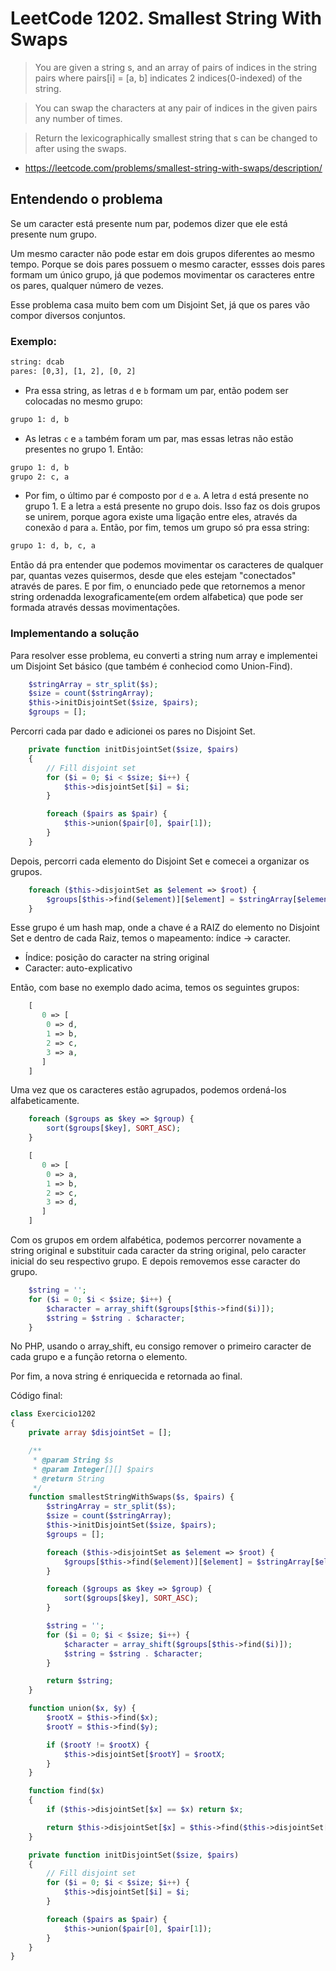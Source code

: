 # LeetCode 1202. Smallest String With Swaps

> You are given a string s, and an array of pairs of indices in the string pairs where pairs[i] = [a, b] indicates 2 indices(0-indexed) of the string.

> You can swap the characters at any pair of indices in the given pairs any number of times.

> Return the lexicographically smallest string that s can be changed to after using the swaps.

- https://leetcode.com/problems/smallest-string-with-swaps/description/

##  Entendendo o problema

Se um caracter está presente num par, podemos dizer que ele está presente num grupo.

Um mesmo caracter não pode estar em dois grupos diferentes ao mesmo tempo.
Porque se dois pares possuem o mesmo caracter, essses dois pares formam um único grupo, já que podemos movimentar os caracteres entre os pares, qualquer número de vezes. 

Esse problema casa muito bem com um Disjoint Set, já que os pares vão compor diversos conjuntos.

### Exemplo:

```txt
string: dcab
pares: [0,3], [1, 2], [0, 2]
```

- Pra essa string, as letras `d` e `b` formam um par, então podem ser colocadas no mesmo grupo:

```txt
grupo 1: d, b
```

- As letras `c` e `a` também foram um par, mas essas letras não estão presentes no grupo 1. Então:

```txt
grupo 1: d, b
grupo 2: c, a
```

- Por fim, o último par é composto por `d` e `a`. A letra `d` está presente no grupo 1. E a letra `a` está presente  no grupo dois. 
Isso faz os dois grupos se unirem, porque agora existe uma ligação entre eles, através da conexão `d` para `a`.
Então, por fim, temos um grupo só pra essa string:

```txt
grupo 1: d, b, c, a
```

Então dá pra entender que podemos movimentar os caracteres de qualquer par, quantas vezes quisermos, desde que eles estejam "conectados" através de pares. 
E por fim, o enunciado pede que retornemos a menor string ordenadda lexograficamente(em ordem alfabetica) que pode ser formada através dessas movimentações.


###  Implementando a solução


Para resolver esse problema, eu converti a string num array e implementei um Disjoint Set básico (que também é conheciod como Union-Find).

```php
    $stringArray = str_split($s);
    $size = count($stringArray);
    $this->initDisjointSet($size, $pairs);
    $groups = [];    
```

Percorri cada par dado e adicionei os pares no Disjoint Set.

```php
    private function initDisjointSet($size, $pairs)
    {
        // Fill disjoint set
        for ($i = 0; $i < $size; $i++) {
            $this->disjointSet[$i] = $i;
        }

        foreach ($pairs as $pair) {
            $this->union($pair[0], $pair[1]);
        }
    }
```

Depois, percorri cada elemento do Disjoint Set e comecei a organizar os grupos.

```php
    foreach ($this->disjointSet as $element => $root) {
        $groups[$this->find($element)][$element] = $stringArray[$element];
    }
```

Esse grupo é um hash map, onde a chave é a RAIZ do elemento no Disjoint Set e dentro de cada Raiz, temos o mapeamento: índice -> caracter.
- Índice: posição do caracter na string original
- Caracter: auto-explicativo

Então, com base no exemplo dado acima, temos os seguintes grupos:

```php
    [
       0 => [
        0 => d,
        1 => b,
        2 => c,
        3 => a,
       ]
    ]
```

Uma vez que os caracteres estão agrupados, podemos ordená-los alfabeticamente.


```php
    foreach ($groups as $key => $group) {
        sort($groups[$key], SORT_ASC);
    }
```

```php
    [
       0 => [
        0 => a,
        1 => b,
        2 => c,
        3 => d,
       ]
    ]
```

Com os grupos em ordem alfabética, podemos percorrer novamente a string original e substituir cada caracter da string original, pelo caracter inicial do seu respectivo grupo. 
E depois removemos esse caracter do grupo.

```php
    $string = '';
    for ($i = 0; $i < $size; $i++) {
        $character = array_shift($groups[$this->find($i)]);
        $string = $string . $character;
    }
```

No PHP, usando o array_shift, eu consigo remover o primeiro caracter de cada grupo e a função retorna o elemento.  

Por fim, a nova string é enriquecida e retornada ao final. 

Código final:
```php
class Exercicio1202
{
    private array $disjointSet = [];

    /**
     * @param String $s
     * @param Integer[][] $pairs
     * @return String
     */
    function smallestStringWithSwaps($s, $pairs) {
        $stringArray = str_split($s);
        $size = count($stringArray);
        $this->initDisjointSet($size, $pairs);
        $groups = [];

        foreach ($this->disjointSet as $element => $root) {
            $groups[$this->find($element)][$element] = $stringArray[$element];
        }

        foreach ($groups as $key => $group) {
            sort($groups[$key], SORT_ASC);
        }

        $string = '';
        for ($i = 0; $i < $size; $i++) {
            $character = array_shift($groups[$this->find($i)]);
            $string = $string . $character;
        }

        return $string;
    }

    function union($x, $y) {
        $rootX = $this->find($x);
        $rootY = $this->find($y);

        if ($rootY != $rootX) {
            $this->disjointSet[$rootY] = $rootX;
        }
    }

    function find($x)
    {
        if ($this->disjointSet[$x] == $x) return $x;

        return $this->disjointSet[$x] = $this->find($this->disjointSet[$x]);
    }

    private function initDisjointSet($size, $pairs)
    {
        // Fill disjoint set
        for ($i = 0; $i < $size; $i++) {
            $this->disjointSet[$i] = $i;
        }

        foreach ($pairs as $pair) {
            $this->union($pair[0], $pair[1]);
        }
    }
}
```
